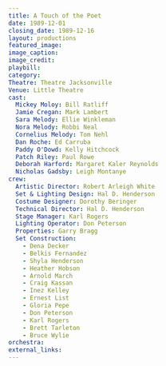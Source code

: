 ```yaml
---
title: A Touch of the Poet
date: 1989-12-01
closing_date: 1989-12-16
layout: productions
featured_image: 
image_caption:
image_credit:
playbill: 
category: 
Theatre: Theatre Jacksonville
Venue: Little Theatre
cast:
  Mickey Moloy: Bill Ratliff
  Jamie Cregan: Mark Lambert
  Sara Melody: Ellie Winkleman
  Nora Melody: Robbi Neal
  Cornelius Melody: Tom Nehl
  Dan Roche: Ed Carruba
  Paddy O'Dowd: Kelly Hitchcock
  Patch Riley: Paul Rowe
  Deborah Harford: Margaret Kaler Reynolds
  Nicholas Gadsby: Leigh Montanye
crew:
  Artistic Director: Robert Arleigh White
  Set & Lighting Design: Hal D. Henderson
  Costume Designer: Dorothy Beringer
  Technical Director: Hal D. Henderson
  Stage Manager: Karl Rogers
  Lighting Operator: Don Peterson
  Properties: Garry Bragg
  Set Construction:
    - Dena Decker
    - Belkis Fernandez
    - Shyla Henderson
    - Heather Hobson
    - Arnold March
    - Craig Kassan
    - Inez Kelley
    - Ernest List
    - Gloria Pepe
    - Don Peterson
    - Karl Rogers
    - Brett Tarleton
    - Bruce Wylie
orchestra:
external_links:
---
```

